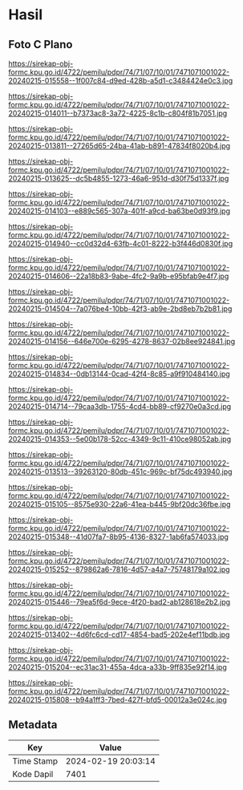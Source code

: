 # Hasil

## Foto C Plano

https://sirekap-obj-formc.kpu.go.id/4722/pemilu/pdpr/74/71/07/10/01/7471071001022-20240215-015558--1f007c84-d9ed-428b-a5d1-c3484424e0c3.jpg

https://sirekap-obj-formc.kpu.go.id/4722/pemilu/pdpr/74/71/07/10/01/7471071001022-20240215-014011--b7373ac8-3a72-4225-8c1b-c804f81b7051.jpg

https://sirekap-obj-formc.kpu.go.id/4722/pemilu/pdpr/74/71/07/10/01/7471071001022-20240215-013811--27265d65-24ba-41ab-b891-47834f8020b4.jpg

https://sirekap-obj-formc.kpu.go.id/4722/pemilu/pdpr/74/71/07/10/01/7471071001022-20240215-013625--dc5b4855-1273-46a6-951d-d30f75d1337f.jpg

https://sirekap-obj-formc.kpu.go.id/4722/pemilu/pdpr/74/71/07/10/01/7471071001022-20240215-014103--e889c565-307a-401f-a9cd-ba63be0d93f9.jpg

https://sirekap-obj-formc.kpu.go.id/4722/pemilu/pdpr/74/71/07/10/01/7471071001022-20240215-014940--cc0d32d4-63fb-4c01-8222-b3f446d0830f.jpg

https://sirekap-obj-formc.kpu.go.id/4722/pemilu/pdpr/74/71/07/10/01/7471071001022-20240215-014606--22a18b83-9abe-4fc2-9a9b-e95bfab9e4f7.jpg

https://sirekap-obj-formc.kpu.go.id/4722/pemilu/pdpr/74/71/07/10/01/7471071001022-20240215-014504--7a076be4-10bb-42f3-ab9e-2bd8eb7b2b81.jpg

https://sirekap-obj-formc.kpu.go.id/4722/pemilu/pdpr/74/71/07/10/01/7471071001022-20240215-014156--646e700e-6295-4278-8637-02b8ee924841.jpg

https://sirekap-obj-formc.kpu.go.id/4722/pemilu/pdpr/74/71/07/10/01/7471071001022-20240215-014834--0db13144-0cad-42f4-8c85-a9f910484140.jpg

https://sirekap-obj-formc.kpu.go.id/4722/pemilu/pdpr/74/71/07/10/01/7471071001022-20240215-014714--79caa3db-1755-4cd4-bb89-cf9270e0a3cd.jpg

https://sirekap-obj-formc.kpu.go.id/4722/pemilu/pdpr/74/71/07/10/01/7471071001022-20240215-014353--5e00b178-52cc-4349-9c11-410ce98052ab.jpg

https://sirekap-obj-formc.kpu.go.id/4722/pemilu/pdpr/74/71/07/10/01/7471071001022-20240215-013513--39263120-80db-451c-969c-bf75dc493940.jpg

https://sirekap-obj-formc.kpu.go.id/4722/pemilu/pdpr/74/71/07/10/01/7471071001022-20240215-015105--8575e930-22a6-41ea-b445-9bf20dc36fbe.jpg

https://sirekap-obj-formc.kpu.go.id/4722/pemilu/pdpr/74/71/07/10/01/7471071001022-20240215-015348--41d07fa7-8b95-4136-8327-1ab6fa574033.jpg

https://sirekap-obj-formc.kpu.go.id/4722/pemilu/pdpr/74/71/07/10/01/7471071001022-20240215-015252--879862a6-7816-4d57-a4a7-75748179a102.jpg

https://sirekap-obj-formc.kpu.go.id/4722/pemilu/pdpr/74/71/07/10/01/7471071001022-20240215-015446--79ea5f6d-9ece-4f20-bad2-ab128618e2b2.jpg

https://sirekap-obj-formc.kpu.go.id/4722/pemilu/pdpr/74/71/07/10/01/7471071001022-20240215-013402--4d6fc6cd-cd17-4854-bad5-202e4ef11bdb.jpg

https://sirekap-obj-formc.kpu.go.id/4722/pemilu/pdpr/74/71/07/10/01/7471071001022-20240215-015204--ec31ac31-455a-4dca-a33b-9ff835e92f14.jpg

https://sirekap-obj-formc.kpu.go.id/4722/pemilu/pdpr/74/71/07/10/01/7471071001022-20240215-015808--b94a1ff3-7bed-427f-bfd5-00012a3e024c.jpg


## Metadata

| Key        | Value               |
| ---------- | ------------------- |
| Time Stamp | 2024-02-19 20:03:14 |
| Kode Dapil | 7401                |



